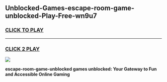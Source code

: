 
## Unblocked-Games-escape-room-game-unblocked-Play-Free-wn9u7
<h3>
<a href="https://premium76.site?title=escape-room-game-unblocked&ref=19M">CLICK TO PLAY</a></h3>
<hr>

<h3>
<a href="https://premium76.site?title=escape-room-game-unblocked&ref=19M">CLICK 2 PLAY</a>
  
</h3>

<a href="https://premium76.site?title=escape-room-game-unblocked&ref=19M"><img src="https://clearcache.store/games.png"></a>


**escape-room-game-unblocked games unblocked: Your Gateway to Fun and Accessible Online Gaming**
